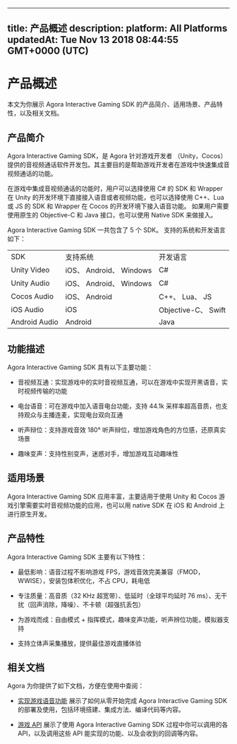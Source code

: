 
---
title: 产品概述
description: 
platform: All Platforms
updatedAt: Tue Nov 13 2018 08:44:55 GMT+0000 (UTC)
---
# 产品概述
本文为你展示 Agora Interactive Gaming SDK 的产品简介、适用场景、产品特性，以及相关文档。

## 产品简介

Agora Interactive Gaming SDK，是 Agora 针对游戏开发者 （Unity，Cocos）提供的音视频通话软件开发包。其主要目的是帮助游戏开发者在游戏中快速集成音视频通话的功能。

在游戏中集成音视频通话的功能时，用户可以选择使用 C\# 的 SDK 和 Wrapper 在 Unity 的开发环境下直接接入语音或者视频功能，也可以选择使用 C++、Lua 或 JS 的 SDK 和 Wrapper 在 Cocos 的开发环境下接入语音功能。 如果用户需要使用原生的 Objective-C 和 Java 接口，也可以使用 Native SDK 来做接入。

Agora Interactive Gaming SDK 一共包含了 5 个 SDK。 支持的系统和开发语言如下：

<table>
<colgroup>
<col/>
<col/>
<col/>
</colgroup>
<tbody>
<tr><td>SDK</td>
<td>支持系统</td>
<td>开发语言</td>
</tr>
<tr><td>Unity Video</td>
<td>iOS、 Android、 Windows</td>
<td>C#</td>
</tr>
<tr><td>Unity Audio</td>
<td>iOS、 Android、 Windows</td>
<td>C#</td>
</tr>
<tr><td>Cocos Audio</td>
<td>iOS、 Android</td>
<td>C++、 Lua、 JS</td>
</tr>
<tr><td>iOS Audio</td>
<td>iOS</td>
<td>Objective-C、 Swift</td>
</tr>
<tr><td>Android Audio</td>
<td>Android</td>
<td>Java</td>
</tr>
</tbody>
</table>



## 功能描述

Agora Interactive Gaming SDK 具有以下主要功能：

-   音视频互通：实现游戏中的实时音视频互通，可以在游戏中实现开黑语音，实时视频传输的功能

-   电台语音：可在游戏中加入语音电台功能，支持 44.1k 采样率超高音质，也支持观众与主播连麦，实现电台双向互通

-   听声辩位：支持游戏音效 180° 听声辩位，增加游戏角色的方位感，还原真实场景

-   趣味变声：支持性别变声，迷惑对手，增加游戏互动趣味性


## 适用场景

Agora Interactive Gaming SDK 应用丰富，主要适用于使用 Unity 和 Cocos 游戏引擎需要实时音视频功能的应用，也可以用 native SDK 在 iOS 和 Android 上进行原生开发。

## 产品特性

Agora Interactive Gaming SDK 主要有以下特性：

-   最低影响：语音过程不影响游戏 FPS，游戏音效完美兼容（FMOD，WWISE），安装包体积优化，不占 CPU，耗电低

-   专注质量：高音质（32 KHz 超宽带）、低延时（全球平均延时 76 ms）、无干扰（回声消除，降噪）、不卡顿（超强抗丢包）

-   为游戏而成：自由模式 + 指挥模式，趣味变声功能，听声辨位功能，模拟器支持

-   支持立体声采集播放，提供最佳游戏直播体验


## 相关文档

Agora 为你提供了如下文档，方便在使用中查阅：

-   [实现游戏语音功能](../../cn/Quickstart%20Guide/game_native_android.md) 展示了如何从零开始完成 Agora Interactive Gaming SDK 的部署及使用，包括环境搭建、集成方法、编译代码等内容。

-   [游戏 API](../../cn/API%20Reference/game_android.md) 展示了使用 Agora Interactive Gaming SDK 过程中你可以调用的各 API，以及调用这些 API 能实现的功能、以及会收到的回调等内容。



